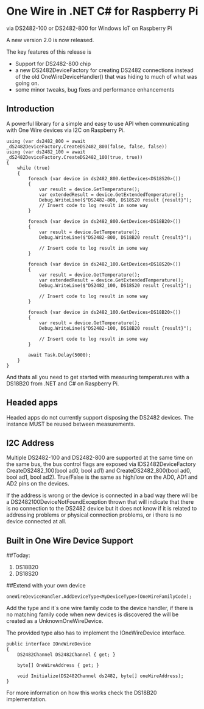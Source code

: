 One Wire in .NET C# for Raspberry Pi
=========================
via DS2482-100 or DS2482-800 for Windows IoT on Raspberry Pi

A new version 2.0 is now released.

The key features of this release is
- Support for DS2482-800 chip
- a new DS2482DeviceFactory for creating DS2482 connections instead of the old OneWireDeviceHandler() that was hiding to much of what was going on.
- some minor tweaks, bug fixes and performance enhancements

Introduction
------------

A powerful library for a simple and easy to use API when communicating with One Wire devices via I2C on Raspberry Pi.

    using (var ds2482_800 = await _dS2482DeviceFactory.CreateDS2482_800(false, false, false))
    using (var ds2482_100 = await _dS2482DeviceFactory.CreateDS2482_100(true, true))
    {
        while (true)
        {
            foreach (var device in ds2482_800.GetDevices<DS18S20>())
            {
                var result = device.GetTemperature();
                var extendedResult = device.GetExtendedTemperature();
                Debug.WriteLine($"DS2482-800, DS18S20 result {result}");
                // Insert code to log result in some way
            }

            foreach (var device in ds2482_800.GetDevices<DS18B20>())
            {
                var result = device.GetTemperature();
                Debug.WriteLine($"DS2482-800, DS18B20 result {result}");

                // Insert code to log result in some way
            }

            foreach (var device in ds2482_100.GetDevices<DS18S20>())
            {
                var result = device.GetTemperature();
                var extendedResult = device.GetExtendedTemperature();
                Debug.WriteLine($"DS2482_100, DS18S20 result {result}");

                // Insert code to log result in some way
            }

            foreach (var device in ds2482_100.GetDevices<DS18B20>())
            {
                var result = device.GetTemperature();
                Debug.WriteLine($"DS2482-100, DS18B20 result {result}");

                // Insert code to log result in some way
            }

            await Task.Delay(5000);
        }
    }

And thats all you need to get started with measuring temperatures with a DS18B20 from .NET and C# on Raspberry Pi.

Headed apps
-----------
Headed apps do not currently support disposing the DS2482 devices. The instance MUST be reused between measurements.

I2C Address
-----------

Multiple DS2482-100 and DS2482-800 are supported at the same time on the same bus, the bus control flags are exposed via IDS2482DeviceFactory CreateDS2482_100(bool ad0, bool ad1) and CreateDS2482_800(bool ad0, bool ad1, bool ad2). 
True/False is the same as high/low on the AD0, AD1 and AD2 pins on the devices.

If the address is wrong or the device is connected in a bad way there will be a DS2482100DeviceNotFoundException thrown that will indicate that there is no connection to the DS2482 device but it does not know if it is related to addressing problems or physical connection problems, or i there is no device connected at all.

Built in One Wire Device Support
---------------------------------
##Today:
1. DS18B20
2. DS18S20

##Extend with your own device

    oneWireDeviceHandler.AddDeviceType<MyDeviceType>(OneWireFamilyCode);

Add the type and it´s one wire family code to the device handler, if there is no matching family code when new devices is discovered the will be created as a UnknownOneWireDevice.

The provided type also has to implement the IOneWireDevice interface.

    public interface IOneWireDevice
    {
        DS2482Channel DS2482Channel { get; }

        byte[] OneWireAddress { get; }

        void Initialize(DS2482Channel ds2482, byte[] oneWireAddress);
    }

For more information on how this works check the DS18B20 implementation.
